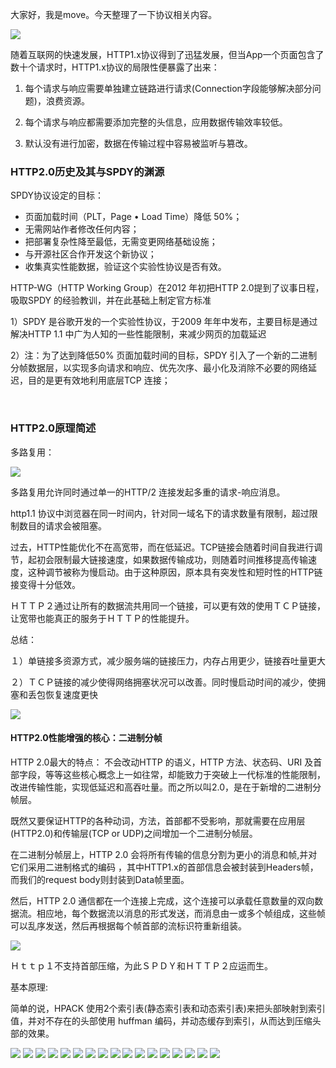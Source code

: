 大家好，我是move。今天整理了一下协议相关内容。

![](https://github.com/moveondo/Front-end-engineering/blob/master/image/1.png)

随着互联网的快速发展，HTTP1.x协议得到了迅猛发展，但当App一个页面包含了数十个请求时，HTTP1.x协议的局限性便暴露了出来：

1) 每个请求与响应需要单独建立链路进行请求(Connection字段能够解决部分问题)，浪费资源。

2) 每个请求与响应都需要添加完整的头信息，应用数据传输效率较低。

3) 默认没有进行加密，数据在传输过程中容易被监听与篡改。


### HTTP2.0历史及其与SPDY的渊源

SPDY协议设定的目标：
  * 页面加载时间（PLT，Page • Load Time）降低 50%；
  * 无需网站作者修改任何内容；
  * 把部署复杂性降至最低，无需变更网络基础设施；
  * 与开源社区合作开发这个新协议；
  * 收集真实性能数据，验证这个实验性协议是否有效。

HTTP-WG（HTTP Working Group）在2012 年初把HTTP 2.0提到了议事日程，吸取SPDY 的经验教训，并在此基础上制定官方标准

  1）SPDY 是谷歌开发的一个实验性协议，于2009 年年中发布，主要目标是通过解决HTTP 1.1 中广为人知的一些性能限制，来减少网页的加载延迟
  
  2）注：为了达到降低50% 页面加载时间的目标，SPDY 引入了一个新的二进制分帧数据层，以实现多向请求和响应、优先次序、最小化及消除不必要的网络延迟，目的是更有效地利用底层TCP 连接；
  
  
### HTTP2.0原理简述

多路复用：

![](https://github.com/moveondo/Front-end-engineering/blob/master/image/1.jpg)

多路复用允许同时通过单一的HTTP/2 连接发起多重的请求-响应消息。

http1.1 协议中浏览器在同一时间内，针对同一域名下的请求数量有限制，超过限制数目的请求会被阻塞。

过去，HTTP性能优化不在高宽带，而在低延迟。TCP链接会随着时间自我进行调节，起初会限制最大链接速度，如果数据传输成功，则随着时间推移提高传输速度，这种调节被称为慢启动。由于这种原因，原本具有突发性和短时性的HTTP链接变得十分低效。

ＨＴＴＰ２通过让所有的数据流共用同一个链接，可以更有效的使用ＴＣＰ链接，让宽带也能真正的服务于ＨＴＴＰ的性能提升。

总结：

１）单链接多资源方式，减少服务端的链接压力，内存占用更少，链接吞吐量更大

２）ＴＣＰ链接的减少使得网络拥塞状况可以改善。同时慢启动时间的减少，使拥塞和丢包恢复速度更快

![](https://github.com/moveondo/Front-end-engineering/blob/master/image/2.jpg)

#### HTTP2.0性能增强的核心：二进制分帧

HTTP 2.0最大的特点： 不会改动HTTP 的语义，HTTP 方法、状态码、URI 及首部字段，等等这些核心概念上一如往常，却能致力于突破上一代标准的性能限制，改进传输性能，实现低延迟和高吞吐量。而之所以叫2.0，是在于新增的二进制分帧层。

既然又要保证HTTP的各种动词，方法，首部都不受影响，那就需要在应用层(HTTP2.0)和传输层(TCP or UDP)之间增加一个二进制分帧层。

在二进制分帧层上，HTTP 2.0 会将所有传输的信息分割为更小的消息和帧,并对它们采用二进制格式的编码 ，其中HTTP1.x的首部信息会被封装到Headers帧，而我们的request body则封装到Data帧里面。

然后，HTTP 2.0 通信都在一个连接上完成，这个连接可以承载任意数量的双向数据流。相应地，每个数据流以消息的形式发送，而消息由一或多个帧组成，这些帧可以乱序发送，然后再根据每个帧首部的流标识符重新组装。


![](https://github.com/moveondo/Front-end-engineering/blob/master/image/3.jpg)

Ｈｔｔｐ１不支持首部压缩，为此ＳＰＤＹ和ＨＴＴＰ２应运而生。


基本原理:

简单的说，HPACK 使用2个索引表(静态索引表和动态索引表)来把头部映射到索引值，并对不存在的头部使用 huffman 编码，并动态缓存到索引，从而达到压缩头部的效果。



![](https://github.com/moveondo/Front-end-engineering/blob/master/image/1.png)
![](https://github.com/moveondo/Front-end-engineering/blob/master/image/1.png)
![](https://github.com/moveondo/Front-end-engineering/blob/master/image/1.png)
![](https://github.com/moveondo/Front-end-engineering/blob/master/image/1.png)
![](https://github.com/moveondo/Front-end-engineering/blob/master/image/1.png)
![](https://github.com/moveondo/Front-end-engineering/blob/master/image/1.png)
![](https://github.com/moveondo/Front-end-engineering/blob/master/image/1.png)
![](https://github.com/moveondo/Front-end-engineering/blob/master/image/1.png)
![](https://github.com/moveondo/Front-end-engineering/blob/master/image/1.png)
![](https://github.com/moveondo/Front-end-engineering/blob/master/image/1.png)
![](https://github.com/moveondo/Front-end-engineering/blob/master/image/1.png)
![](https://github.com/moveondo/Front-end-engineering/blob/master/image/1.png)
![](https://github.com/moveondo/Front-end-engineering/blob/master/image/1.png)
![](https://github.com/moveondo/Front-end-engineering/blob/master/image/1.png)
![](https://github.com/moveondo/Front-end-engineering/blob/master/image/1.png)
![](https://github.com/moveondo/Front-end-engineering/blob/master/image/1.png)
![](https://github.com/moveondo/Front-end-engineering/blob/master/image/1.png)
